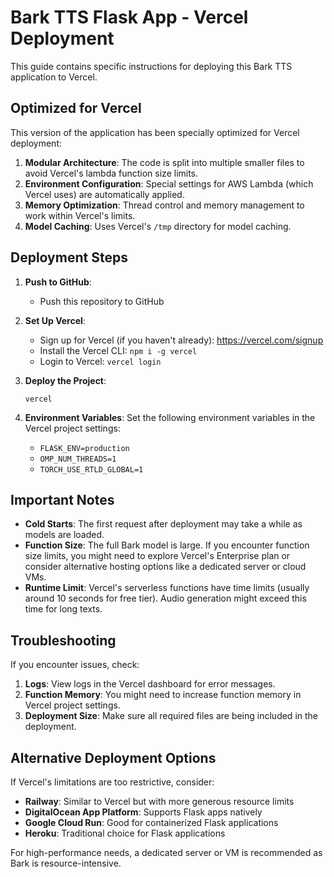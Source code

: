 # Bark TTS Flask App - Vercel Deployment

This guide contains specific instructions for deploying this Bark TTS application to Vercel.

## Optimized for Vercel

This version of the application has been specially optimized for Vercel deployment:

1. **Modular Architecture**: The code is split into multiple smaller files to avoid Vercel's lambda function size limits.
2. **Environment Configuration**: Special settings for AWS Lambda (which Vercel uses) are automatically applied.
3. **Memory Optimization**: Thread control and memory management to work within Vercel's limits.
4. **Model Caching**: Uses Vercel's `/tmp` directory for model caching.

## Deployment Steps

1. **Push to GitHub**:
   - Push this repository to GitHub

2. **Set Up Vercel**:
   - Sign up for Vercel (if you haven't already): https://vercel.com/signup
   - Install the Vercel CLI: `npm i -g vercel`
   - Login to Vercel: `vercel login`

3. **Deploy the Project**:
   ```
   vercel
   ```

4. **Environment Variables**:
   Set the following environment variables in the Vercel project settings:
   - `FLASK_ENV=production`
   - `OMP_NUM_THREADS=1`
   - `TORCH_USE_RTLD_GLOBAL=1`

## Important Notes

- **Cold Starts**: The first request after deployment may take a while as models are loaded.
- **Function Size**: The full Bark model is large. If you encounter function size limits, you might need to explore Vercel's Enterprise plan or consider alternative hosting options like a dedicated server or cloud VMs.
- **Runtime Limit**: Vercel's serverless functions have time limits (usually around 10 seconds for free tier). Audio generation might exceed this time for long texts.

## Troubleshooting

If you encounter issues, check:

1. **Logs**: View logs in the Vercel dashboard for error messages.
2. **Function Memory**: You might need to increase function memory in Vercel project settings.
3. **Deployment Size**: Make sure all required files are being included in the deployment.

## Alternative Deployment Options

If Vercel's limitations are too restrictive, consider:

- **Railway**: Similar to Vercel but with more generous resource limits
- **DigitalOcean App Platform**: Supports Flask apps natively
- **Google Cloud Run**: Good for containerized Flask applications
- **Heroku**: Traditional choice for Flask applications

For high-performance needs, a dedicated server or VM is recommended as Bark is resource-intensive. 